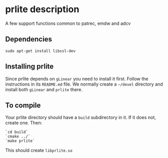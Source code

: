 # prlite description

A few support functions common to patrec, emdw and adcv

## Dependencies
 `sudo apt-get install libssl-dev`

## Installing prlite

Since prlite depends on `gLinear` you need to install it first. Follow
the instructions in its `README.md` file. We normally create a
`~/devel` directory and install both `gLinear` and `prlite` there.

## To compile

Your prlite directory should have a `build` subdirectory in it. If it does
not, create one. Then:

	`cd build`
	`cmake ../`
	`make prlite`

This should create `libprlite.so`
